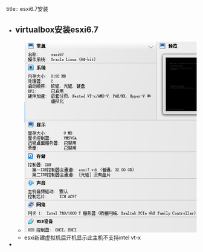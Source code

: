 title:: esxi6.7安装

- ## virtualbox安装esxi6.7
	- ![image.png](../assets/image_1711523959063_0.png)
	- esxi新建虚拟机后开机显示此主机不支持intel vt-x
-